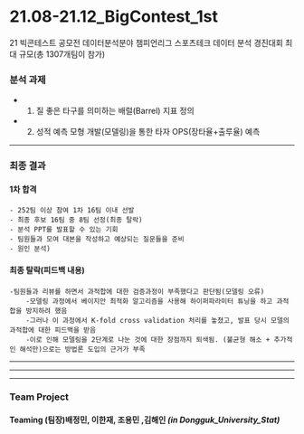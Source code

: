 # 21.08-21.12_BigContest_1st
21 빅콘테스트 공모전 데이터분석분야 챔피언리그 스포츠테크
데이터 분석 경진대회 최대 규모(총 1307개팀이 참가)

### **분석 과제**
- 1. 질 좋은 타구를 의미하는 배럴(Barrel) 지표 정의 

- 2. 성적 예측 모형 개발(모델링)을 통한 타자 OPS(장타율+출루율) 예측

*** 
### 최종 결과
#### 1차 합격
    - 252팀 이상 참여 1차 16팀 이내 선발
    - 최종 후보 16팀 중 8팀 선정(최종 탈락)
    - 분석 PPT를 발표할 수 있는 기회
    - 팀원들과 모여 대본을 작성하고 예상되는 질문들을 준비
    - 원인 분석) 
    
#### 최종 탈락(피드백 내용)
    -팀원들과 리뷰를 하면서 과적합에 대한 검증과정이 부족했다고 판단됨(모델링 오류)
        -모델링 과정에서 베이지안 최적화 알고리즘을 사용해 하이퍼파라미터 튜닝을 하고 과적합을 방지하려 했음
        -그러나 이 과정에서 K-fold cross validation 처리를 놓쳤고, 발표 당시 모델의 과적합에 대한 피드백을 받음
        -이로 인해 모델링을 2단계로 나눈 것에 대한 장점까지 퇴색됨. (불균형 해소 + 추가적인 해석만)으로는 방법론 도입의 근거가 부족

***
***
***
### Team Project

#### Teaming   (팀장)배정민, 이한재, 조용민 ,김해인 ***(in Dongguk_University_Stat)***
